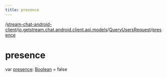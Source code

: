 ```yaml
---
title: presence
---
```

/[stream-chat-android-client](../../index.md)/[io.getstream.chat.android.client.api.models](../index.md)/[QueryUsersRequest](index.md)/[presence](presence.md)  
  
  
  
# presence  
var [presence](presence.md): [Boolean](https://kotlinlang.org/api/latest/jvm/stdlib/kotlin/-boolean/index.html) = false
